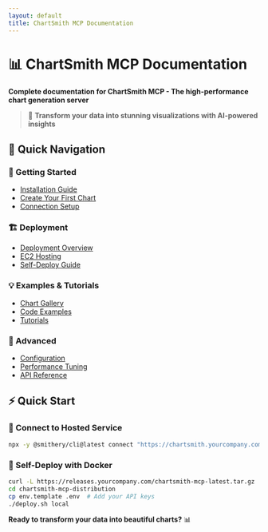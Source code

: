 ```yaml
---
layout: default
title: ChartSmith MCP Documentation
---
```


# 📊 ChartSmith MCP Documentation

**Complete documentation for ChartSmith MCP - The high-performance chart generation server**

> 🚀 **Transform your data into stunning visualizations with AI-powered insights**

## 🎯 Quick Navigation

### 🚀 Getting Started
- [Installation Guide](getting-started/installation.md)
- [Create Your First Chart](getting-started/first-chart.md)
- [Connection Setup](getting-started/connection.md)

### 🏗️ Deployment
- [Deployment Overview](deployment/README.md)
- [EC2 Hosting](deployment/ec2-hosting.md)
- [Self-Deploy Guide](deployment/self-deploy.md)

### 💡 Examples & Tutorials
- [Chart Gallery](examples/chart-gallery.md)
- [Code Examples](examples/code-examples.md)
- [Tutorials](examples/tutorials.md)

### 🔧 Advanced
- [Configuration](advanced/configuration.md)
- [Performance Tuning](advanced/performance.md)
- [API Reference](api/README.md)

## ⚡ Quick Start

### 🔗 Connect to Hosted Service
```bash
npx -y @smithery/cli@latest connect "https://chartsmith.yourcompany.com/mcp"
```

### 🐳 Self-Deploy with Docker
```bash
curl -L https://releases.yourcompany.com/chartsmith-mcp-latest.tar.gz | tar -xz
cd chartsmith-mcp-distribution
cp env.template .env  # Add your API keys
./deploy.sh local
```

**Ready to transform your data into beautiful charts?** 📊
